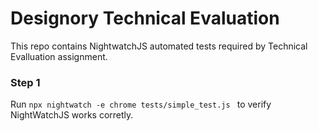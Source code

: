 # Designory Technical Evaluation

This repo contains NightwatchJS automated tests required by Technical Evalluation assignment. 

### Step 1
Run `npx nightwatch -e chrome tests/simple_test.js ` to verify NightWatchJS works corretly.
